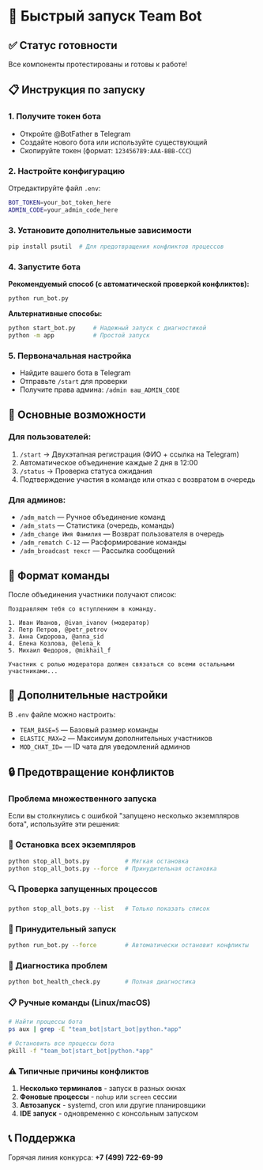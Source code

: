 # 🚀 Быстрый запуск Team Bot

## ✅ Статус готовности
Все компоненты протестированы и готовы к работе!

## 📋 Инструкция по запуску

### 1. Получите токен бота
- Откройте @BotFather в Telegram
- Создайте нового бота или используйте существующий
- Скопируйте токен (формат: `123456789:AAA-BBB-CCC`)

### 2. Настройте конфигурацию
Отредактируйте файл `.env`:
```bash
BOT_TOKEN=your_bot_token_here
ADMIN_CODE=your_admin_code_here
```

### 3. Установите дополнительные зависимости
```bash
pip install psutil  # Для предотвращения конфликтов процессов
```

### 4. Запустите бота
**Рекомендуемый способ (с автоматической проверкой конфликтов):**
```bash
python run_bot.py
```

**Альтернативные способы:**
```bash
python start_bot.py     # Надежный запуск с диагностикой
python -m app           # Простой запуск
```

### 5. Первоначальная настройка
- Найдите вашего бота в Telegram
- Отправьте `/start` для проверки
- Получите права админа: `/admin ваш_ADMIN_CODE`

## 🎯 Основные возможности

### Для пользователей:
1. `/start` → Двухэтапная регистрация (ФИО + ссылка на Telegram)
2. Автоматическое объединение каждые 2 дня в 12:00
3. `/status` → Проверка статуса ожидания
4. Подтверждение участия в команде или отказ с возвратом в очередь

### Для админов:
- `/adm_match` — Ручное объединение команд
- `/adm_stats` — Статистика (очередь, команды)
- `/adm_change Имя Фамилия` — Возврат пользователя в очередь
- `/adm_rematch C-12` — Расформирование команды
- `/adm_broadcast текст` — Рассылка сообщений

## 📱 Формат команды

После объединения участники получают список:
```
Поздравляем тебя со вступлением в команду.

1. Иван Иванов, @ivan_ivanov (модератор)
2. Петр Петров, @petr_petrov
3. Анна Сидорова, @anna_sid
4. Елена Козлова, @elena_k
5. Михаил Федоров, @mikhail_f

Участник с ролью модератора должен связаться со всеми остальными участниками...
```

## 🔧 Дополнительные настройки

В `.env` файле можно настроить:
- `TEAM_BASE=5` — Базовый размер команды
- `ELASTIC_MAX=2` — Максимум дополнительных участников
- `MOD_CHAT_ID=` — ID чата для уведомлений админов

## 🔒 Предотвращение конфликтов

### Проблема множественного запуска
Если вы столкнулись с ошибкой "запущено несколько экземпляров бота", используйте эти решения:

### 🛑 Остановка всех экземпляров
```bash
python stop_all_bots.py          # Мягкая остановка
python stop_all_bots.py --force  # Принудительная остановка
```

### 🔍 Проверка запущенных процессов
```bash
python stop_all_bots.py --list   # Только показать список
```

### 🚀 Принудительный запуск
```bash
python run_bot.py --force        # Автоматически остановит конфликты
```

### 🏥 Диагностика проблем
```bash
python bot_health_check.py       # Полная диагностика
```

### 📋 Ручные команды (Linux/macOS)
```bash
# Найти процессы бота
ps aux | grep -E "team_bot|start_bot|python.*app"

# Остановить все процессы бота
pkill -f "team_bot|start_bot|python.*app"
```

### ⚠️ Типичные причины конфликтов
1. **Несколько терминалов** - запуск в разных окнах
2. **Фоновые процессы** - `nohup` или `screen` сессии
3. **Автозапуск** - systemd, cron или другие планировщики
4. **IDE запуск** - одновременно с консольным запуском

## 📞 Поддержка
Горячая линия конкурса: **+7 (499) 722⁠-69⁠-99**
